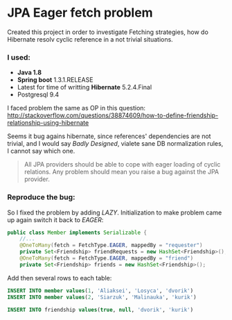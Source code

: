 # JPA Eager fetch problem 

Created this project in order to investigate Fetching strategies, how do Hibernate resolv cyclic reference in a not trivial situations.  

### I used:
  - __Java 1.8__
  - __Spring boot__ 1.3.1.RELEASE
  - Latest for time of writting __Hibernate__ 5.2.4.Final
  - Postgresql 9.4

I faced problem the same as OP in this question:
 http://stackoverflow.com/questions/38874609/how-to-define-friendship-relationship-using-hibernate

Seems it bug agains hibernate, since references' dependencies are not trivial, and I would say _Badly Designed_, vialete sane DB normalization rules, I cannot say which one.   

> All JPA providers should be able to cope with eager loading of cyclic relations. Any problem should mean you raise a  bug against the JPA provider.

### Reproduce the bug:
So I fixed the problem by adding _LAZY_. Initialization to make problem came up again switch it back to _EAGER_:

```java
public class Member implements Serializable {
    //...
    @OneToMany(fetch = FetchType.EAGER, mappedBy = "requester")
    private Set<Friendship> friendRequests = new HashSet<Friendship>();
    @OneToMany(fetch = FetchType.EAGER, mappedBy = "friend")
    private Set<Friendship> friends = new HashSet<Friendship>();
```

Add then several rows to each table:

```sql
INSERT INTO member values(1, 'Aliaksei', 'Losyca', 'dvorik')
INSERT INTO member values(2, 'Siarzuk', 'Malinauka', 'kurik')

INSERT INTO friendship values(true, null, 'dvorik', 'kurik')
```

